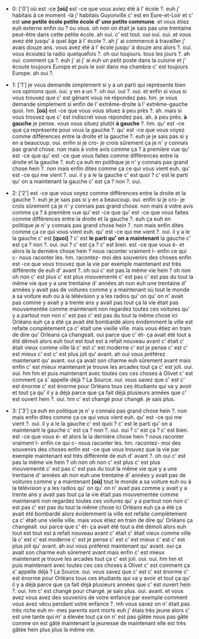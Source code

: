  * 0: ['0']
	où est -ce **[où]** est -ce que vous aviez été à l' école ?.
	 euh j' habitais à ce moment -là j' habitais Guyonville c' est en Eure-et-Loir et c' est **une petite école petite école d' une petite commune**.
	 et vous étiez euh externe enfin ou ? ou vous.
	 oh non on était je sais pas une trentaine peut-être dans cette petite école.
	 ah oui.
	 c' est tout.
	 oui oui.
	 oui.
	 et vous avez été jusqu' à quel âge à l' école ?.
	 ah j' ai commencé à travailler j' avais douze ans.
	 vous avez été à l' école jusqu' à douze ans alors ?.
	 oui.
	 vous écoutez la radio quelquefois ?.
	 oh oui toujours.
	 tous les jours ?.
	 ah oui.
	 comment ça ?.
	 euh j' ai j' ai euh un petit poste dans la cuisine et j' écoute toujours Europe et puis le soir dans ma chambre c' est toujours Europe.
	 ah oui ?.
	
 * 1: ['1']
	 je vous demande simplement si y a un parti qui représente bien vos opinions quoi.
	 oui.
	 y en a un ?.
	 oh oui.
	 oui ?.
	 oui.
	 et enfin si vous si vous trouvez que c' est gênant vous ne répondez pas.
	 hm.
	 je vous demande simplement si enfin de l' extrême-droite à l' extrême-gauche quoi.
	 hm.
	 **[où]** est -ce que vous vous situez à peu près ?.
	 ah.
	 mais si vous trouvez que c' est indiscret vous répondez pas.
	 ah.
	 à peu près.
	 **à gauche** je pense.
	 vous vous situez plutôt **à gauche** ?.
	 hm.
	 qu' est -ce que ça représente pour vous la gauche ?.
	 qu' est -ce que vous voyez comme différences entre la droite et la gauche ?.
	 euh je je sais pas si y en a beaucoup.
	 oui.
	 enfin si je cro- je crois sûrement ça je n' y connais pas grand chose.
	 non mais à votre avis comme ça ? à première vue qu' est -ce que qu' est -ce que vous faites comme différences entre la droite et la gauche ?.
	 euh ça euh en politique je n' y connais pas grand chose hein ?.
	 non mais enfin dites comme ça ce qui vous vient euh.
	 qu' est -ce qui me vient ?.
	 oui.
	 il y a le la gauche c' est quoi ? c' est le parti qu' on a maintenant la gauche c' est ça ? non ?.
	 oui.
	
 * 2: ['2']
	 est -ce que vous voyez comme différences entre la droite et la gauche ?.
	 euh je je sais pas si y en a beaucoup.
	 oui.
	 enfin si je cro- je crois sûrement ça je n' y connais pas grand chose.
	 non mais à votre avis comme ça ? à première vue qu' est -ce que qu' est -ce que vous faites comme différences entre la droite et la gauche ?.
	 euh ça euh en politique je n' y connais pas grand chose hein ?.
	 non mais enfin dites comme ça ce qui vous vient euh.
	 qu' est -ce qui me vient ?.
	 oui.
	 il y a le la gauche c' est **[quoi]** ? c' est **le parti qu' on a maintenant** la gauche c' est ça ? non ?.
	 oui.
	 oui ? c' est ça ? c' est bien.
	 est -ce que vous é- et alors la la dernière chose hein ? nous raconter vraiment l- enfin ce qui c- nous raconter les.
	 hm.
	 racontez- moi des souvenirs des choses enfin est -ce que vous trouvez que la vie par exemple maintenant est très différente de euh d' avant ?.
	 oh oui c' est pas la même vie hein ? oh non oh non c' est plus c' est plus mouvementé c' est pas c' est pas du tout la même vie que y a une trentaine d' années ah non euh une trentaine d' années y avait pas de voitures comme y a maintenant où tout le monde a sa voiture euh ou à la télévision y a les radios qu' on qu' on n' avait pas comme y avait y a trente ans y avait pas tout ça la vie était pas mouvementée comme maintenant non regardez toutes ces voitures qu' y a partout non non c' est pas c' est pas du tout la même chose ici Orléans euh ça a été ça avait été bombardé alors évidemment la ville est refaite complètement ça c' était une vieille ville.
	 mais vous étiez en train de dire qu' Orléans ça changeait.
	 oui parce que c' ét- ça avait été tout a été démoli alors euh tout est tout est à refait nouveau avant c' était c' était vieux comme ville là c' est c' est moderne c' est je pense c' est c' est mieux c' est c' est plus joli qu' avant.
	 ah oui vous préférez maintenant qu' avant.
	 oui ça avait son charme euh sûrement avant mais enfin c' est mieux maintenant je trouve les arcades tout ça c' est joli.
	 oui.
	 oui.
	 hm hm et puis maintenant avec toutes ces ces choses à Olivet c' est comment ça s' appelle déjà ? La Source.
	 oui.
	 vous savez que c' est c' est énorme c' est énorme pour Orléans tous ces étudiants qui va y avoir et tout ça qu' il y a déjà parce que ça fait déjà plusieurs années que c' est ouvert hein ?.
	 oui.
	 hm c' est changé pour changé.
	 je sais plus.
	
 * 3: ['3']
	 ça euh en politique je n' y connais pas grand chose hein ?.
	 non mais enfin dites comme ça ce qui vous vient euh.
	 qu' est -ce qui me vient ?.
	 oui.
	 il y a le la gauche c' est quoi ? c' est le parti qu' on a maintenant la gauche c' est ça ? non ?.
	 oui.
	 oui ? c' est ça ? c' est bien.
	 est -ce que vous é- et alors la la dernière chose hein ? nous raconter vraiment l- enfin ce qui c- nous raconter les.
	 hm.
	 racontez- moi des souvenirs des choses enfin est -ce que vous trouvez que la vie par exemple maintenant est très différente de euh d' avant ?.
	 oh oui c' est pas la même vie hein ? oh non oh non c' est plus c' est plus mouvementé c' est pas c' est pas du tout la même vie que y a une trentaine d' années ah non euh une trentaine d' années y avait pas de voitures comme y a maintenant **[où]** tout le monde a sa voiture euh ou à la télévision y a les radios qu' on qu' on n' avait pas comme y avait y a trente ans y avait pas tout ça la vie était pas mouvementée comme maintenant non regardez toutes ces voitures qu' y a partout non non c' est pas c' est pas du tout la même chose ici Orléans euh ça a été ça avait été bombardé alors évidemment la ville est refaite complètement ça c' était une vieille ville.
	 mais vous étiez en train de dire qu' Orléans ça changeait.
	 oui parce que c' ét- ça avait été tout a été démoli alors euh tout est tout est à refait nouveau avant c' était c' était vieux comme ville là c' est c' est moderne c' est je pense c' est c' est mieux c' est c' est plus joli qu' avant.
	 ah oui vous préférez maintenant qu' avant.
	 oui ça avait son charme euh sûrement avant mais enfin c' est mieux maintenant je trouve les arcades tout ça c' est joli.
	 oui.
	 oui.
	 hm hm et puis maintenant avec toutes ces ces choses à Olivet c' est comment ça s' appelle déjà ? La Source.
	 oui.
	 vous savez que c' est c' est énorme c' est énorme pour Orléans tous ces étudiants qui va y avoir et tout ça qu' il y a déjà parce que ça fait déjà plusieurs années que c' est ouvert hein ?.
	 oui.
	 hm c' est changé pour changé.
	 je sais plus.
	 oui.
	 avant.
	 et vous avez vous avez des souvenirs de votre enfance par exemple comment vous avez vécu pendant votre enfance ?.
	 mh vous savez on n' était pas très riche euh m- mes parents sont morts euh j' étais très jeune alors c' est une tante qui m' a élevée tout ça on n' est pas gâtée nous pas gâté comme on est gâté maintenant la jeunesse de maintenant elle est très gâtée hein plus plus la même vie.
	
